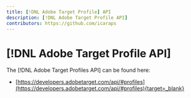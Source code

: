 ```yaml
---
title: [!DNL Adobe Target Profile] API
description: [!DNL Adobe Target Profile API]
contributors: https://github.com/icaraps
---
```


# [!DNL Adobe Target Profile API]

The [!DNL Adobe Target Profiles API] can be found here:

* [https://developers.adobetarget.com/api/#profiles](https://developers.adobetarget.com/api/#profiles){target=_blank}
